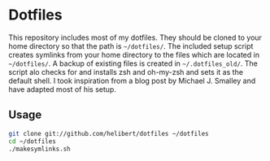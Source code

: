 Dotfiles
========

This repository includes most of my dotfiles.  They should be cloned to your
home directory so that the path is `~/dotfiles/`.  The included setup script
creates symlinks from your home directory to the files which are located in
`~/dotfiles/`. A backup of existing files is created in `~/.dotfiles_old/`.  The
script alo checks for and installs zsh and oh-my-zsh and sets it as the default
shell. I took inspiration from a blog post by Michael J. Smalley and have
adapted most of his setup.

Usage
------------

``` bash
git clone git://github.com/helibert/dotfiles ~/dotfiles
cd ~/dotfiles
./makesymlinks.sh
